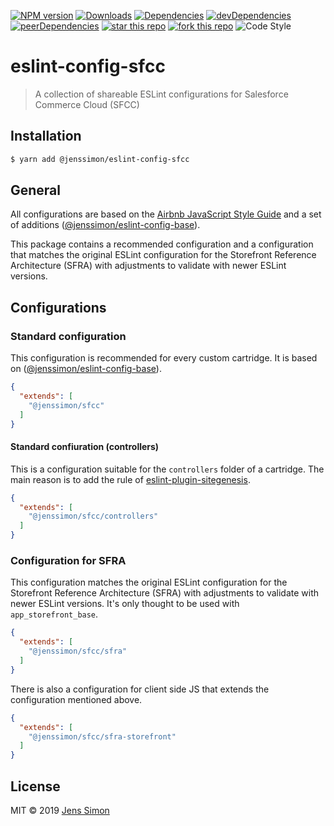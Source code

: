 [![NPM version][npm-image]][npm-url] [![Downloads][npm-downloads-image]][npm-url] [![Dependencies][deps-image]][deps-url] [![devDependencies][deps-dev-image]][deps-dev-url] [![peerDependencies][deps-peer-image]][deps-peer-url] [![star this repo][gh-stars-image]][gh-url] [![fork this repo][gh-forks-image]][gh-url] ![Code Style][codestyle-image]

# eslint-config-sfcc

> A collection of shareable ESLint configurations for Salesforce Commerce Cloud (SFCC)

## Installation

```sh
$ yarn add @jenssimon/eslint-config-sfcc
```

## General

All configurations are based on the [Airbnb JavaScript Style Guide](https://github.com/airbnb/javascript#readme) and a set of additions ([@jenssimon/eslint-config-base](https://github.com/jenssimon/eslint-config-base#readme)).

This package contains a recommended configuration and a configuration that matches the original ESLint configuration for the Storefront Reference Architecture (SFRA) with adjustments to validate with newer ESLint versions.

## Configurations

### Standard configuration

This configuration is recommended for every custom cartridge. It is based on ([@jenssimon/eslint-config-base](https://github.com/jenssimon/eslint-config-base#readme)).

```json
{
  "extends": [
    "@jenssimon/sfcc"
  ]
}
```

#### Standard confiuration (controllers)

This is a configuration suitable for the `controllers` folder of a cartridge. The main reason is to add the rule of [eslint-plugin-sitegenesis](https://www.npmjs.com/package/eslint-plugin-sitegenesis).

```json
{
  "extends": [
    "@jenssimon/sfcc/controllers"
  ]
}
```

### Configuration for SFRA

This configuration matches the original ESLint configuration for the Storefront Reference Architecture (SFRA) with adjustments to validate with newer ESLint versions.
It's only thought to be used with `app_storefront_base`.

```json
{
  "extends": [
    "@jenssimon/sfcc/sfra"
  ]
}
```

There is also a configuration for client side JS that extends the configuration mentioned above.

```json
{
  "extends": [
    "@jenssimon/sfcc/sfra-storefront"
  ]
}
```

## License

MIT © 2019 [Jens Simon](https://github.com/jenssimon)

[npm-url]: https://www.npmjs.com/package/@jenssimon/eslint-config-sfcc
[npm-image]: https://badgen.net/npm/v/@jenssimon/eslint-config-sfcc
[npm-downloads-image]: https://badgen.net/npm/dt/@jenssimon/eslint-config-sfcc

[deps-url]: https://david-dm.org/jenssimon/eslint-config-sfcc
[deps-image]: https://badgen.net/david/dep/jenssimon/eslint-config-sfcc

[deps-dev-url]: https://david-dm.org/jenssimon/eslint-config-sfcc?type=dev
[deps-dev-image]: https://badgen.net/david/dev/jenssimon/eslint-config-sfcc

[deps-peer-url]: https://david-dm.org/jenssimon/eslint-config-sfcc?type=peer
[deps-peer-image]: https://badgen.net/david/peer/jenssimon/eslint-config-sfcc

[gh-url]: https://github.com/jenssimon/eslint-config-sfcc
[gh-stars-image]: https://badgen.net/github/stars/jenssimon/eslint-config-sfcc
[gh-forks-image]: https://badgen.net/github/forks/jenssimon/eslint-config-sfcc

[codestyle-image]: https://badgen.net/badge/code%20style/airbnb/f2a

